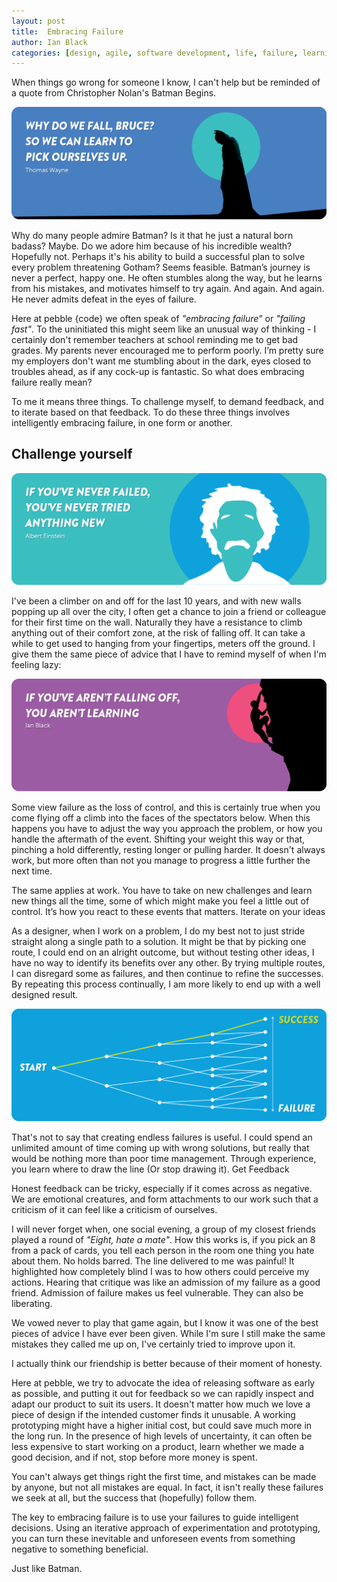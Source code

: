 ```yaml
---
layout: post
title:  Embracing Failure
author: Ian Black
categories: [design, agile, software development, life, failure, learning]
---
```


When things go wrong for someone I know, I can't help but be reminded of a quote from Christopher Nolan's Batman Begins.

![Quote 1](/img/blog/embracing-failure/blog-illustrations-02.png)
 
Why do many people admire Batman? Is it that he just a natural born badass? Maybe. Do we adore him because of his incredible wealth? Hopefully not. Perhaps it's his ability to build a successful plan to solve every problem threatening Gotham? Seems feasible. Batman’s journey is never a perfect, happy one. He often stumbles along the way, but he learns from his mistakes, and motivates himself to try again. And again. And again. He never admits defeat in the eyes of failure.
 
Here at pebble {code} we often speak of _"embracing failure"_ or _"failing fast"_. To the uninitiated this might seem like an unusual way of thinking - I certainly don't remember teachers at school reminding me to get bad grades. My parents never encouraged me to perform poorly. I’m pretty sure my employers don't want me stumbling about in the dark, eyes closed to troubles ahead, as if any cock-up is fantastic.  So what does embracing failure really mean?
 
To me it means three things. To challenge myself, to demand feedback, and to iterate based on that feedback. To do these three things involves intelligently embracing failure, in one form or another.

## Challenge yourself

![Quote 2](/img/blog/embracing-failure/blog-illustrations-03.png)
 
I've been a climber on and off for the last 10 years, and with new walls popping up all over the city, I often get a chance to join a friend or colleague for their first time on the wall. Naturally they have a resistance to climb anything out of their comfort zone, at the risk of falling off. It can take a while to get used to hanging from your fingertips, meters off the ground. I give them the same piece of advice that I have to remind myself of when I'm feeling lazy:

![Quote 3](/img/blog/embracing-failure/blog-illustrations-04.png)
 
Some view failure as the loss of control, and this is certainly true when you come flying off a climb into the faces of the spectators below. When this happens you have to adjust the way you approach the problem, or how you handle the aftermath of the event. Shifting your weight this way or that, pinching a hold differently, resting longer or pulling harder. It doesn't always work, but more often than not you manage to progress a little further the next time.
 
The same applies at work. You have to take on new challenges and learn new things all the time, some of which might make you feel a little out of control. It’s how you react to these events that matters.
Iterate on your ideas
 
As a designer, when I work on a problem, I do my best not to just stride straight along a single path to a solution. It might be that by picking one route, I could end on an alright outcome, but without testing other ideas, I have no way to identify its benefits over any other. By trying multiple routes, I can disregard some as failures, and then continue to refine the successes. By repeating this process continually, I am more likely to end up with a well designed result.
 

![Diagram of a design process](/img/blog/embracing-failure/blog-illustrations-01.png)
 
That's not to say that creating endless failures is useful. I could spend an unlimited amount of time coming up with wrong solutions, but really that would be nothing more than poor time management. Through experience, you learn where to draw the line (Or stop drawing it).
Get Feedback
 
Honest feedback can be tricky, especially if it comes across as negative. We are emotional creatures, and form attachments to our work such that a criticism of it can feel like a criticism of ourselves.
 
I will never forget when, one social evening, a group of my closest friends played a round of _"Eight, hate a mate"_. How this works is, if you pick an 8 from a pack of cards, you tell each person in the room one thing you hate about them. No holds barred. The line delivered to me was painful! It highlighted how completely blind I was to how others could perceive my actions. Hearing that critique was like an admission of my failure as a good friend. Admission of failure makes us feel vulnerable. They can also be liberating.
 
We vowed never to play that game again, but I know it was one of the best pieces of advice I have ever been given. While I'm sure I still make the same mistakes they called me up on, I've certainly tried to improve upon it.
 
I actually think our friendship is better because of their moment of honesty.
 
Here at pebble, we try to advocate the idea of releasing software as early as possible, and putting it out for feedback so we can rapidly inspect and adapt our product to suit its users. It doesn't matter how much we love a piece of design if the intended customer finds it unusable. A working prototyping might have a higher initial cost, but could save much more in the long run. In the presence of high levels of uncertainty, it can often be less expensive to start working on a product, learn whether we made a good decision, and if not, stop before more money is spent.
 
You can't always get things right the first time, and mistakes can be made by anyone, but not all mistakes are equal. In fact, it isn't really these failures we seek at all, but the success that (hopefully) follow them.
 
The key to embracing failure is to use your failures to guide intelligent decisions. Using an iterative approach of experimentation and prototyping, you can turn these inevitable and unforeseen events from something negative to something beneficial.
 
Just like Batman.

